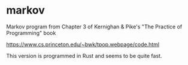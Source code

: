 # markov
Markov program from Chapter 3 of Kernighan &amp; Pike's "The Practice of Programming" book

https://www.cs.princeton.edu/~bwk/tpop.webpage/code.html

This version is programmed in Rust and seems to be quite fast.
